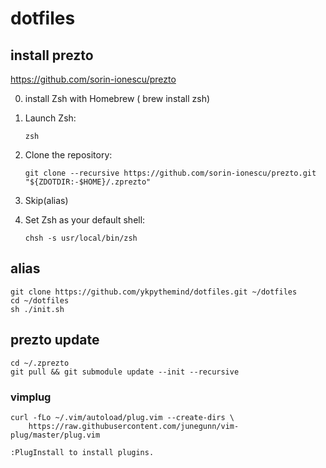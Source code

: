 
# dotfiles


## install prezto
https://github.com/sorin-ionescu/prezto



0. install Zsh with Homebrew ( brew install zsh)

1. Launch Zsh:

      `zsh`

2. Clone the repository:

      `git clone --recursive https://github.com/sorin-ionescu/prezto.git "${ZDOTDIR:-$HOME}/.zprezto"`

3. Skip(alias)

4. Set Zsh as your default shell:

      `chsh -s usr/local/bin/zsh`



## alias
```console
git clone https://github.com/ykpythemind/dotfiles.git ~/dotfiles
cd ~/dotfiles
sh ./init.sh
```

## prezto update
```console
cd ~/.zprezto
git pull && git submodule update --init --recursive
```

### vimplug

```
curl -fLo ~/.vim/autoload/plug.vim --create-dirs \
    https://raw.githubusercontent.com/junegunn/vim-plug/master/plug.vim
```

```
:PlugInstall to install plugins.
```

